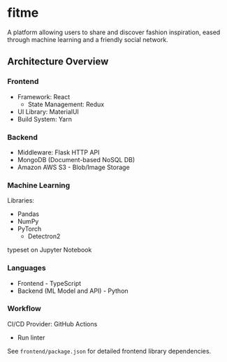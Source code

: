 # fitme

A platform allowing users to share and discover fashion inspiration,
eased through machine learning and a friendly social network.

## Architecture Overview

### Frontend

- Framework: React
  - State Management: Redux
- UI Library: MaterialUI
- Build System: Yarn

### Backend

- Middleware: Flask HTTP API
- MongoDB (Document-based NoSQL DB)
- Amazon AWS S3 - Blob/Image Storage

### Machine Learning

Libraries:

- Pandas
- NumPy
- PyTorch
  - Detectron2

typeset on Jupyter Notebook

### Languages

- Frontend - TypeScript
- Backend (ML Model and API) - Python

### Workflow

CI/CD Provider: GitHub Actions

- Run linter

See `frontend/package.json` for detailed frontend library dependencies.
